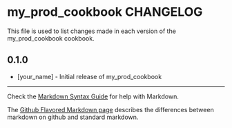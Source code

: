 # my_prod_cookbook CHANGELOG

This file is used to list changes made in each version of the my_prod_cookbook cookbook.

## 0.1.0
- [your_name] - Initial release of my_prod_cookbook

- - -
Check the [Markdown Syntax Guide](http://daringfireball.net/projects/markdown/syntax) for help with Markdown.

The [Github Flavored Markdown page](http://github.github.com/github-flavored-markdown/) describes the differences between markdown on github and standard markdown.
